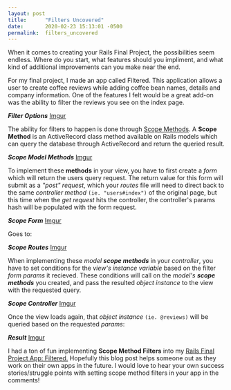 ```yaml
---
layout: post
title:      "Filters Uncovered"
date:       2020-02-23 15:13:01 -0500
permalink:  filters_uncovered
---
```



When it comes to creating your Rails Final Project, the  possibilities seem endless.  Where do you start, what features should you impliment, and what kind of additional improvements can you make near the end. 

For my final project, I made an app called Filtered. This application allows a user to create coffee reviews while adding coffee bean names, details and company information. One of the features I felt would be a great add-on was the ability to filter the reviews you see on the index page. 

***Filter Options***
[Imgur](https://i.imgur.com/DPbdg6j.png)

The ability for filters to happen is done through [Scope Methods](https://api.rubyonrails.org/classes/ActiveRecord/Scoping/Named/ClassMethods.html). A **Scope Method** is an ActiveRecord class method available on Rails models which can query the database through ActiveRecord and return the queried result. 

***Scope Model Methods***
[Imgur](https://i.imgur.com/evKK29t.png)

To implement these **methods** in your view, you have to first create a *form* which will return the users query request. The return value for this form will submit as a *"post" request*, which your *routes* file will need to direct back to the same *controller method* `(ie. "users#index")` of the original page, but this time when the *get request* hits the controller, the controller's params hash will be populated with the form request.

***Scope Form***
[Imgur](https://i.imgur.com/FQSzyYE.png)

Goes to:

***Scope Routes***
[Imgur](https://i.imgur.com/DbsSuRT.png)

When implementing these *model **scope methods*** in your *controller*, you have to set conditions for the *view's instance variable* based on the filter *form params* it recieved. These conditions will call on the *model's **scope methods*** you created, and pass the resulted *object instance* to the view with the requested query.

***Scope Controller***
[Imgur](https://i.imgur.com/FjtHx0e.png)

Once the view loads again, that *object instance* `(ie. @reviews)` will be queried based on the requested *params*:

***Result***
[Imgur](https://i.imgur.com/C661lZN.png)

I had a ton of fun implementing **Scope Method Filters** into my [Rails Final Project App: Filtered.](https://github.com/lukekyl/rails_portfolio_project)
Hopefully this blog post helps someone out as they work on their own apps in the future.
I would love to hear your own success stories/struggle points with setting scope method filters in your app in the comments!




